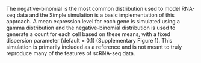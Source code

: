 The negative-binomial is the most common distribution used to model RNA-seq data and the Simple simulation is a basic implementation of this approach. A mean expression level for each gene is simulated using a gamma distribution and the negative-binomial distribution is used to generate a count for each cell based on these means, with a fixed dispersion parameter (default = 0.1) (Supplementary Figure 1). This simulation is primarily included as a reference and is not meant to truly reproduce many of the features of scRNA-seq data.